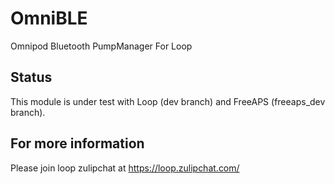 # OmniBLE
Omnipod Bluetooth PumpManager For Loop

## Status
This module is under test with Loop (dev branch) and FreeAPS (freeaps_dev branch).

## For more information
Please join loop zulipchat at https://loop.zulipchat.com/
